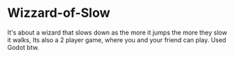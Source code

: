# Wizzard-of-Slow
It's about a wizard that slows down as the more it jumps the more they slow it walks, Its also a 2 player game, where you and your friend can play.
Used Godot btw.
